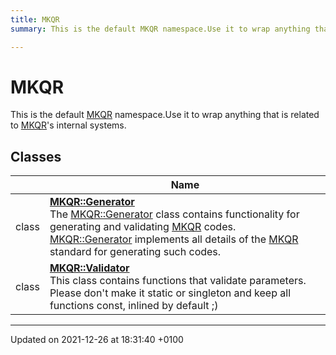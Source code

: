 ```yaml
---
title: MKQR
summary: This is the default MKQR namespace.Use it to wrap anything that is related to MKQR's internal systems. 

---
```


# MKQR

This is the default [MKQR]() namespace.Use it to wrap anything that is related to [MKQR]()'s internal systems. 

## Classes

|                | Name           |
| -------------- | -------------- |
| class | **[MKQR::Generator](/Classes/class_m_k_q_r_1_1_generator.md)** <br>The [MKQR::Generator]() class contains functionality for generating and validating [MKQR](/Namespaces/namespace_m_k_q_r.md) codes. [MKQR::Generator]() implements all details of the [MKQR](/Namespaces/namespace_m_k_q_r.md) standard for generating such codes.  |
| class | **[MKQR::Validator](/Classes/class_m_k_q_r_1_1_validator.md)** <br>This class contains functions that validate parameters. Please don't make it static or singleton and keep all functions const, inlined by default ;)  |






-------------------------------

Updated on 2021-12-26 at 18:31:40 +0100